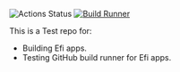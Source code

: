![Actions Status](https://github.com/nschuetz1311/HelloWorld/actions/workflows/Check.yml/badge.svg)
[![Build Runner](https://github.com/nschuetz1311/HelloWorld/actions/workflows/Check.yml/badge.svg)](https://github.com/nschuetz1311/HelloWorld/actions/workflows/Check.yml)

This is a Test repo for:
- Building Efi apps.
- Testing GitHub build runner for Efi apps.